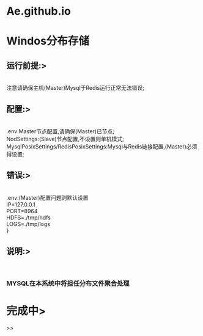 # Ae.github.io
<h1>Windos分布存储</h1> 
<h2>运行前提:></h2><br>
注意请确保主机(Master)Mysql于Redis运行正常无法错误;<br> 
<h2>配置:></h2><br>
.env:Master节点配置,请确保(Master)已节点;<br>
NodSettings:(Slave)节点配置,不设置则单机模式;<br> 
MysqlPosixSettings/RedisPosixSettings:Mysql与Redis链接配置,(Master)必须得设置;<br> 
<h2>错误:></h2><br>
.env:(Master)配置问题则默认设置<br>
IP=127.0.0.1<br>
PORT=8964<br>
HDFS=./tmp/hdfs<br> 
LOGS=./tmp/logs<br>  
}<br>
<h2>说明:></h2><br>
<h3>MYSQL在本系统中将担任分布文件聚合处理<br><h3>
<h1>完成中></h1>>><br>
